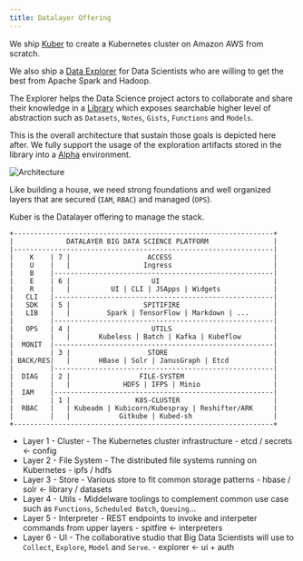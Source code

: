 ```yaml
---
title: Datalayer Offering
---
```


We ship [Kuber](/docs/what/kuber) to create a Kubernetes cluster on Amazon AWS from scratch.

We also ship a [Data Explorer](/docs/what/explorer) for Data Scientists who are willing to get the best from Apache Spark and Hadoop.

The Explorer helps the Data Science project actors to collaborate and share their knowledge in a [Library](/docs/what/library) which exposes searchable higher level of abstraction such as `Datasets`, `Notes`, `Gists`, `Functions` and `Models`.

This is the overall architecture that sustain those goals is depicted here after. We fully support the usage of the exploration artifacts stored in the library into a [Alpha](/docs/why/exploration-to-alpha) environment.

![Architecture](/images/datalayer/architecture.svg "Architecture")

Like building a house, we need strong foundations and well organized layers that are secured (`IAM`, `RBAC`) and managed (`OPS`).

Kuber is the Datalayer offering to manage the stack.

```
+----------------------------------------------------------------+
|             DATALAYER BIG DATA SCIENCE PLATFORM                |
|----------------------------------------------------------------|
|    K    | 7 |                   ACCESS                         |
|    U    |   |                  Ingress                         |
|    B    |------------------------------------------------------|
|    E    | 6 |                    UI                            |
|    R    |   |          UI | CLI | JSApps | Widgets             |
|   CLI   |------------------------------------------------------|
|   SDK   | 5 |                  SPITIFIRE                       |
|   LIB   |   |         Spark | TensorFlow | Markdown | ...      |
|         |------------------------------------------------------|
|   OPS   | 4 |                    UTILS                         |
|         |   |       Kubeless | Batch | Kafka | Kubeflow        |
|  MONIT  |------------------------------------------------------|
|         | 3 |                   STORE                          |
| BACK/RES|   |       HBase | Solr | JanusGraph | Etcd           |
|         |------------------------------------------------------|
|  DIAG   | 2 |                 FILE-SYSTEM                      |
|         |   |             HDFS | IFPS | Minio                  |
|  IAM    |------------------------------------------------------|
|         | 1 |                K8S-CLUSTER                       |
|  RBAC   |   | Kubeadm | Kubicorn/Kubespray | Reshifter/ARK     |
|         |   |            Gitkube | Kubed-sh                    |
+----------------------------------------------------------------+
```

+ Layer 1 - Cluster - The Kubernetes cluster infrastructure - etcd / secrets <- config
+ Layer 2 - File System - The distributed file systems running on Kubernetes - ipfs / hdfs 
+ Layer 3 - Store - Various store to fit common storage patterns - hbase / solr <- library / datasets
+ Layer 4 - Utils - Middelware toolings to complement common use case such as `Functions`, `Scheduled Batch`, `Queuing`...
+ Layer 5 - Interpreter - REST endpoints to invoke and interpeter commands from upper layers - spitfire <- interpreters
+ Layer 6 - UI - The collaborative studio that Big Data Scientists will use to `Collect`, `Explore`, `Model` and `Serve`. - explorer <- ui + auth
